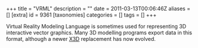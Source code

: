 +++
title = "VRML"
description = ""
date = 2011-03-13T00:06:46Z
aliases = []
[extra]
id = 9361
[taxonomies]
categories = []
tags = []
+++



Virtual Reality Modeling Language is sometimes used for representing 3D interactive vector graphics. Many 3D modelling programs export data in this format, although a  newer [X3D](https://rosettacode.org/wiki/X3D) replacement has now evolved.
